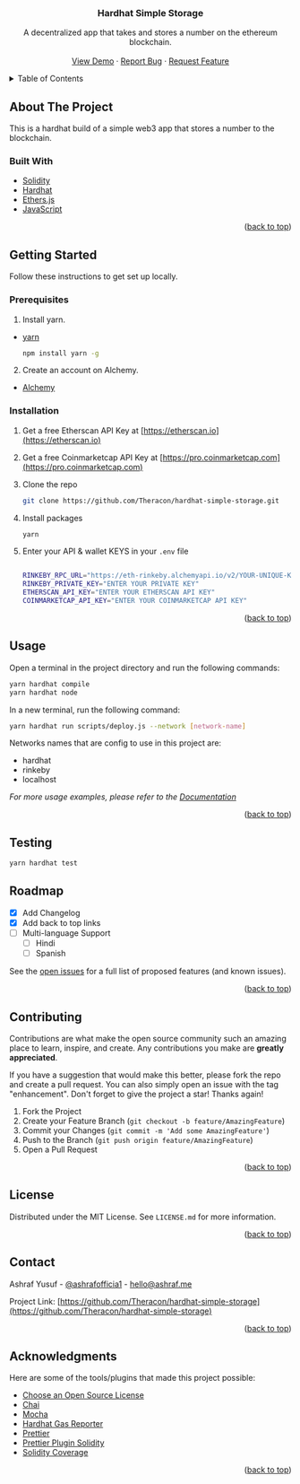 <div id="top"></div>

<!-- PROJECT INTRO -->
<br />
<div align="center">
  <h3 align="center">Hardhat Simple Storage</h3>

  <p align="center">
    A decentralized app that takes and stores a number on the ethereum blockchain.
    <br />
    <br />
    <a href="https://github.com/Theracon/hardhat-simple-storage">View Demo</a>
    ·
    <a href="https://github.com/Theracon/hardhat-simple-storage/issues">Report Bug</a>
    ·
    <a href="https://github.com/Theracon/hardhat-simple-storage/issues">Request Feature</a>
  </p>
</div>

<!-- TABLE OF CONTENTS -->
<details>
  <summary>Table of Contents</summary>
  <ol>
    <li>
      <a href="#about-the-project">About The Project</a>
      <ul>
        <li><a href="#built-with">Built With</a></li>
      </ul>
    </li>
    <li>
      <a href="#getting-started">Getting Started</a>
      <ul>
        <li><a href="#prerequisites">Prerequisites</a></li>
        <li><a href="#installation">Installation</a></li>
      </ul>
    </li>
    <li><a href="#usage">Usage</a></li>
    <li><a href="#testing">Testing</a></li>
    <li><a href="#roadmap">Roadmap</a></li>
    <li><a href="#contributing">Contributing</a></li>
    <li><a href="#license">License</a></li>
    <li><a href="#contact">Contact</a></li>
    <li><a href="#acknowledgments">Acknowledgments</a></li>
  </ol>
</details>

<!-- ABOUT THE PROJECT -->

## About The Project

This is a hardhat build of a simple web3 app that stores a number to the blockchain.

### Built With

- [Solidity](https://docs.soliditylang.org)
- [Hardhat](https://hardhat.org)
- [Ethers.js](https://docs.ethers.io)
- [JavaScript](https://developer.mozilla.org/en-US/docs/Web/JavaScript)

<p align="right">(<a href="#top">back to top</a>)</p>

<!-- GETTING STARTED -->

## Getting Started

Follow these instructions to get set up locally.

### Prerequisites

1. Install yarn.

- [yarn](https://yarnpkg.com/)
  ```sh
  npm install yarn -g
  ```

2. Create an account on Alchemy.

- [Alchemy](https://dashboard.alchemyapi.io/)

### Installation

1. Get a free Etherscan API Key at [https://etherscan.io](https://etherscan.io)
2. Get a free Coinmarketcap API Key at [https://pro.coinmarketcap.com](https://pro.coinmarketcap.com)
3. Clone the repo
   ```sh
   git clone https://github.com/Theracon/hardhat-simple-storage.git
   ```
4. Install packages
   ```sh
   yarn
   ```
5. Enter your API & wallet KEYS in your `.env` file

   ```sh

   RINKEBY_RPC_URL="https://eth-rinkeby.alchemyapi.io/v2/YOUR-UNIQUE-KEY"
   RINKEBY_PRIVATE_KEY="ENTER YOUR PRIVATE KEY"
   ETHERSCAN_API_KEY="ENTER YOUR ETHERSCAN API KEY"
   COINMARKETCAP_API_KEY="ENTER YOUR COINMARKETCAP API KEY"
   ```

<p align="right">(<a href="#top">back to top</a>)</p>

<!-- USAGE EXAMPLES -->

## Usage

Open a terminal in the project directory and run the following commands:

```sh
yarn hardhat compile
yarn hardhat node
```

In a new terminal, run the following command:

```sh
yarn hardhat run scripts/deploy.js --network [network-name]
```

Networks names that are config to use in this project are:

- hardhat
- rinkeby
- localhost

_For more usage examples, please refer to the [Documentation](https://hardhat.org/getting-started)_

<p align="right">(<a href="#top">back to top</a>)</p>

<!-- ROADMAP -->

## Testing

```sh
yarn hardhat test
```

## Roadmap

- [x] Add Changelog
- [x] Add back to top links
- [ ] Multi-language Support
  - [ ] Hindi
  - [ ] Spanish

See the [open issues](https://github.com/Theracon/hardhat-simple-storage/issues) for a full list of proposed features (and known issues).

<p align="right">(<a href="#top">back to top</a>)</p>

<!-- CONTRIBUTING -->

## Contributing

Contributions are what make the open source community such an amazing place to learn, inspire, and create. Any contributions you make are **greatly appreciated**.

If you have a suggestion that would make this better, please fork the repo and create a pull request. You can also simply open an issue with the tag "enhancement".
Don't forget to give the project a star! Thanks again!

1. Fork the Project
2. Create your Feature Branch (`git checkout -b feature/AmazingFeature`)
3. Commit your Changes (`git commit -m 'Add some AmazingFeature'`)
4. Push to the Branch (`git push origin feature/AmazingFeature`)
5. Open a Pull Request

<p align="right">(<a href="#top">back to top</a>)</p>

<!-- LICENSE -->

## License

Distributed under the MIT License. See `LICENSE.md` for more information.

<p align="right">(<a href="#top">back to top</a>)</p>

<!-- CONTACT -->

## Contact

Ashraf Yusuf - [@ashrafofficia1](https://twitter.com/ashrafofficia1) - hello@ashraf.me

Project Link: [https://github.com/Theracon/hardhat-simple-storage](https://github.com/Theracon/hardhat-simple-storage)

<p align="right">(<a href="#top">back to top</a>)</p>

<!-- ACKNOWLEDGMENTS -->

## Acknowledgments

Here are some of the tools/plugins that made this project possible:

- [Choose an Open Source License](https://choosealicense.com)
- [Chai](https://chaijs.org/)
- [Mocha](https://mochajs.org/)
- [Hardhat Gas Reporter](https://www.npmjs.com/package/hardhat-gas-reporter)
- [Prettier](https://prettier.io/docs/en/editors.html)
- [Prettier Plugin Solidity](https://www.npmjs.com/package/prettier-plugin-solidity)
- [Solidity Coverage](https://www.npmjs.com/package/solidity-coverage)

<p align="right">(<a href="#top">back to top</a>)</p>
